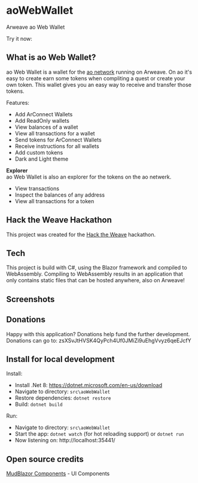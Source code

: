# aoWebWallet
Arweave ao Web Wallet

Try it now: 

## What is ao Web Wallet?
ao Web Wallet is a wallet for the [ao network](https://ao.arweave.dev) running on Arweave. On ao it's easy to create earn some tokens when compliting a quest or create your own token. This wallet gives you an easy way to receive and transfer those tokens.

Features:
- Add ArConnect Wallets
- Add ReadOnly wallets
- View balances of a wallet
- View all transactions for a wallet
- Send tokens for ArConnect Wallets
- Receive instructions for all wallets
- Add custom tokens
- Dark and Light theme

**Explorer**  
ao Web Wallet is also an explorer for the tokens on the ao netwerk. 
- View transactions
- Inspect the balances of any address
- View all transactions for a token

## Hack the Weave Hackathon
This project was created for the [Hack the Weave](https://www.weaversofficial.com/hackathon-learn-more) hackathon.

## Tech
This project is build with C#, using the Blazor framework and compiled to WebAssembly. Compiling to WebAssembly results in an application that only contains static files that can be hosted anywhere, also on Arweave!

## Screenshots

## Donations
Happy with this application? Donations help fund the further development. Donations can go to: zsXSvJtHVSK4QyPch4Uf0JMiZi9uEhgVvyz6qeEJcfY


## Install for local development

Install:
- Install .Net 8: https://dotnet.microsoft.com/en-us/download
- Navigate to directory: `src\aoWebWallet`
- Restore dependencies: `dotnet restore`
- Build: `dotnet build`

Run:
- Navigate to directory: `src\aoWebWallet`
- Start the app: `dotnet watch` (for hot reloading support) or `dotnet run`
- Now listening on: http://localhost:35441/

## Open source credits
[MudBlazor Components](https://mudblazor.com/) - UI Components
